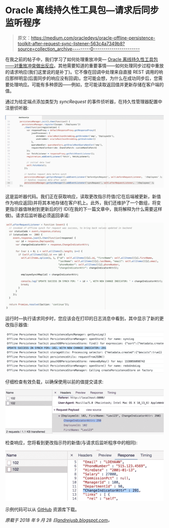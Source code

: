 # Oracle 离线持久性工具包—请求后同步监听程序

> 原文：<https://medium.com/oracledevs/oracle-offline-persistence-toolkit-after-request-sync-listener-563c4a7349b8?source=collection_archive---------0----------------------->

在我之前的帖子中，我们学习了如何处理重放冲突— [Oracle 离线持久性工具包——对重放冲突做出反应](http://andrejusb.blogspot.com/2018/09/oracle-offline-persistence-toolkit.html)。其他需要知道的重要事情——如何处理同步过程中重放的请求响应(我们这里说的是补丁)。它不像在回调中处理来自直接 REST 调用的响应那样明显(后面同步的响应没有回调)。您可能会想，为什么在成功同步后，您需要处理响应。可能有多种原因——例如，您可能读取返回值并更新存储在客户端的值。

通过为给定端点添加类型为 *syncRequest* 的事件侦听器，在持久性管理器配置中注册侦听器:

![](img/5b1df73da79a85a8ddcb81e97dc69108.png)

这是监听器代码。我们正在获取响应，读取更改指示符值(它在后端被更新，新值作为响应返回)并将其本地存储在客户机上。此外，我们还维护了一个数组，将变更指示器值映射到更新后的行 ID(在我的下一篇文章中，我将解释为什么需要这样做)。请求后监听器必须返回承诺:

![](img/847558f77dc5eeb4b7bb2f8ca4539f93.png)

运行时—执行请求同步时，您应该会在打印的日志消息中看到，其中显示了新的更改指示器值:

![](img/d4dbaf6057b86bf32830856277b70b5d.png)

仔细检查有效负载，以确保使用以前的值提交请求:

![](img/756db0d1da4e06ca2f4ad43d09f9a0eb.png)

检查响应，您将看到更改指示符的新值(与请求后监听程序中的相同):

![](img/d441f49736b1cf8a9618684c0d42b3e6.png)

示例代码可以从 [GitHub](https://github.com/abaranovskis-redsamurai/persistencejetapp) 资源库下载。

*原载于 2018 年 9 月 28 日*[*andrejusb.blogspot.com*](https://andrejusb.blogspot.com/2018/09/oracle-offline-persistence-toolkit_28.html)*。*